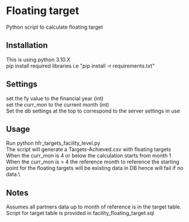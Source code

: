 # Floating target
Python script to calculate floating target

## Installation
This is using python 3.10.X\
pip install required libraries i.e "pip install -r requirements.txt"

## Settings
set the fy value to the financial year (int)\
set the curr_mon to the current month (int)\
Set the db settings at the top to correspond to the server settings in use

## Usage
Run python hfr_targets_facility_level.py\
The script will generate a Targets-Achieved.csv with floating targets\
When the curr_mon is 4 or below the calculation starts from month 1\
When the curr_mon is > 4 the reference month to reference the starting point for the floating targets will be existing data in DB hence will fail if no data.\

## Notes
Assumes all partners data up to month of reference is in the target table.\
Script for target table is provided in facility_floating_target.sql
